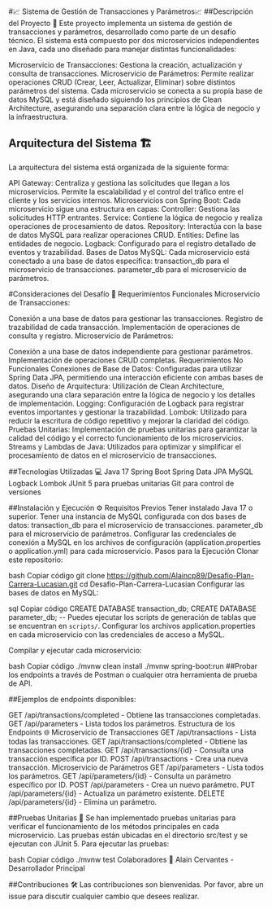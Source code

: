 
#📈 Sistema de Gestión de Transacciones y Parámetros📈
##Descripción del Proyecto 📝
Este proyecto implementa un sistema de gestión de transacciones y parámetros, desarrollado como parte de un desafío técnico. El sistema está compuesto por dos microservicios independientes en Java, cada uno diseñado para manejar distintas funcionalidades:

Microservicio de Transacciones: Gestiona la creación, actualización y consulta de transacciones.
Microservicio de Parámetros: Permite realizar operaciones CRUD (Crear, Leer, Actualizar, Eliminar) sobre distintos parámetros del sistema.
Cada microservicio se conecta a su propia base de datos MySQL y está diseñado siguiendo los principios de Clean Architecture, asegurando una separación clara entre la lógica de negocio y la infraestructura.

## Arquitectura del Sistema 🏗️
La arquitectura del sistema está organizada de la siguiente forma:

API Gateway: Centraliza y gestiona las solicitudes que llegan a los microservicios. Permite la escalabilidad y el control del tráfico entre el cliente y los servicios internos.
Microservicios con Spring Boot: Cada microservicio sigue una estructura en capas:
Controller: Gestiona las solicitudes HTTP entrantes.
Service: Contiene la lógica de negocio y realiza operaciones de procesamiento de datos.
Repository: Interactúa con la base de datos MySQL para realizar operaciones CRUD.
Entities: Define las entidades de negocio.
Logback: Configurado para el registro detallado de eventos y trazabilidad.
Bases de Datos MySQL: Cada microservicio está conectado a una base de datos específica:
transaction_db para el microservicio de transacciones.
parameter_db para el microservicio de parámetros.

#Consideraciones del Desafío 🚀
Requerimientos Funcionales
Microservicio de Transacciones:

Conexión a una base de datos para gestionar las transacciones.
Registro de trazabilidad de cada transacción.
Implementación de operaciones de consulta y registro.
Microservicio de Parámetros:

Conexión a una base de datos independiente para gestionar parámetros.
Implementación de operaciones CRUD completas.
Requerimientos No Funcionales
Conexiones de Base de Datos: Configuradas para utilizar Spring Data JPA, permitiendo una interacción eficiente con ambas bases de datos.
Diseño de Arquitectura: Utilización de Clean Architecture, asegurando una clara separación entre la lógica de negocio y los detalles de implementación.
Logging: Configuración de Logback para registrar eventos importantes y gestionar la trazabilidad.
Lombok: Utilizado para reducir la escritura de código repetitivo y mejorar la claridad del código.
Pruebas Unitarias: Implementación de pruebas unitarias para garantizar la calidad del código y el correcto funcionamiento de los microservicios.
Streams y Lambdas de Java: Utilizados para optimizar y simplificar el procesamiento de datos en el microservicio de transacciones.

##Tecnologías Utilizadas 💻
Java 17
Spring Boot
Spring Data JPA
MySQL
Logback
Lombok
JUnit 5 para pruebas unitarias
Git para control de versiones

##Instalación y Ejecución ⚙️
Requisitos Previos
Tener instalado Java 17 o superior.
Tener una instancia de MySQL configurada con dos bases de datos:
transaction_db para el microservicio de transacciones.
parameter_db para el microservicio de parámetros.
Configurar las credenciales de conexión a MySQL en los archivos de configuración (application.properties o application.yml) para cada microservicio.
Pasos para la Ejecución
Clonar este repositorio:

bash
Copiar código
git clone https://github.com/Alaincp89/Desafio-Plan-Carrera-Lucasian.git
cd Desafio-Plan-Carrera-Lucasian
Configurar las bases de datos en MySQL:

sql
Copiar código
CREATE DATABASE transaction_db;
CREATE DATABASE parameter_db;
-- Puedes ejecutar los scripts de generación de tablas que se encuentran en `scripts/`.
Configurar los archivos application.properties en cada microservicio con las credenciales de acceso a MySQL.

Compilar y ejecutar cada microservicio:

bash
Copiar código
./mvnw clean install
./mvnw spring-boot:run
##Probar los endpoints a través de Postman o cualquier otra herramienta de prueba de API. 

##Ejemplos de endpoints disponibles:

GET /api/transactions/completed - Obtiene las transacciones completadas.
GET /api/parameters - Lista todos los parámetros.
Estructura de los Endpoints 🌐
Microservicio de Transacciones
GET /api/transactions - Lista todas las transacciones.
GET /api/transactions/completed - Obtiene las transacciones completadas.
GET /api/transactions/{id} - Consulta una transacción específica por ID.
POST /api/transactions - Crea una nueva transacción.
Microservicio de Parámetros
GET /api/parameters - Lista todos los parámetros.
GET /api/parameters/{id} - Consulta un parámetro específico por ID.
POST /api/parameters - Crea un nuevo parámetro.
PUT /api/parameters/{id} - Actualiza un parámetro existente.
DELETE /api/parameters/{id} - Elimina un parámetro.

##Pruebas Unitarias 🧪
Se han implementado pruebas unitarias para verificar el funcionamiento de los métodos principales en cada microservicio. Las pruebas están ubicadas en el directorio src/test y se ejecutan con JUnit 5. Para ejecutar las pruebas:

bash
Copiar código
./mvnw test
Colaboradores 🤝
Alain Cervantes - Desarrollador Principal

##Contribuciones 🛠️
Las contribuciones son bienvenidas. Por favor, abre un issue para discutir cualquier cambio que desees realizar.


